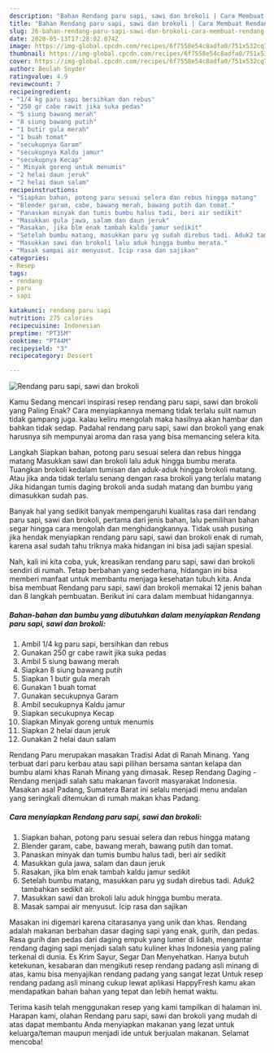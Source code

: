 ```yaml
---
description: "Bahan Rendang paru sapi, sawi dan brokoli | Cara Membuat Rendang paru sapi, sawi dan brokoli Yang Bisa Manjain Lidah"
title: "Bahan Rendang paru sapi, sawi dan brokoli | Cara Membuat Rendang paru sapi, sawi dan brokoli Yang Bisa Manjain Lidah"
slug: 26-bahan-rendang-paru-sapi-sawi-dan-brokoli-cara-membuat-rendang-paru-sapi-sawi-dan-brokoli-yang-bisa-manjain-lidah
date: 2020-05-13T17:28:02.074Z
image: https://img-global.cpcdn.com/recipes/6f7558e54c8adfa0/751x532cq70/rendang-paru-sapi-sawi-dan-brokoli-foto-resep-utama.jpg
thumbnail: https://img-global.cpcdn.com/recipes/6f7558e54c8adfa0/751x532cq70/rendang-paru-sapi-sawi-dan-brokoli-foto-resep-utama.jpg
cover: https://img-global.cpcdn.com/recipes/6f7558e54c8adfa0/751x532cq70/rendang-paru-sapi-sawi-dan-brokoli-foto-resep-utama.jpg
author: Beulah Snyder
ratingvalue: 4.9
reviewcount: 7
recipeingredient:
- "1/4 kg paru sapi bersihkan dan rebus"
- "250 gr cabe rawit jika suka pedas"
- "5 siung bawang merah"
- "8 siung bawang putih"
- "1 butir gula merah"
- "1 buah tomat"
- "secukupnya Garam"
- "secukupnya Kaldu jamur"
- "secukupnya Kecap"
- " Minyak goreng untuk menumis"
- "2 helai daun jeruk"
- "2 helai daun salam"
recipeinstructions:
- "Siapkan bahan, potong paru sesuai selera dan rebus hingga matang"
- "Blender garam, cabe, bawang merah, bawang putih dan tomat."
- "Panaskan minyak dan tumis bumbu halus tadi, beri air sedikit"
- "Masukkan gula jawa, salam dan daun jeruk"
- "Rasakan, jika blm enak tambah kaldu jamur sedikit"
- "Setelah bumbu matang, masukkan paru yg sudah direbus tadi. Aduk2 tambahkan sedikit air."
- "Masukkan sawi dan brokoli lalu aduk hingga bumbu merata."
- "Masak sampai air menyusut. Icip rasa dan sajikan"
categories:
- Resep
tags:
- rendang
- paru
- sapi

katakunci: rendang paru sapi 
nutrition: 275 calories
recipecuisine: Indonesian
preptime: "PT35M"
cooktime: "PT44M"
recipeyield: "3"
recipecategory: Dessert

---
```



![Rendang paru sapi, sawi dan brokoli](https://img-global.cpcdn.com/recipes/6f7558e54c8adfa0/751x532cq70/rendang-paru-sapi-sawi-dan-brokoli-foto-resep-utama.jpg)

Kamu Sedang mencari inspirasi resep rendang paru sapi, sawi dan brokoli yang Paling Enak? Cara menyiapkannya memang tidak terlalu sulit namun tidak gampang juga. kalau keliru mengolah maka hasilnya akan hambar dan bahkan tidak sedap. Padahal rendang paru sapi, sawi dan brokoli yang enak harusnya sih mempunyai aroma dan rasa yang bisa memancing selera kita.

Langkah Siapkan bahan, potong paru sesuai selera dan rebus hingga matang Masukkan sawi dan brokoli lalu aduk hingga bumbu merata. Tuangkan brokoli kedalam tumisan dan aduk-aduk hingga brokoli matang. Atau jika anda tidak terlalu senang dengan rasa brokoli yang terlalu matang Jika hidangan tumis daging brokoli anda sudah matang dan bumbu yang dimasukkan sudah pas.

Banyak hal yang sedikit banyak mempengaruhi kualitas rasa dari rendang paru sapi, sawi dan brokoli, pertama dari jenis bahan, lalu pemilihan bahan segar hingga cara mengolah dan menghidangkannya. Tidak usah pusing jika hendak menyiapkan rendang paru sapi, sawi dan brokoli enak di rumah, karena asal sudah tahu triknya maka hidangan ini bisa jadi sajian spesial.


Nah, kali ini kita coba, yuk, kreasikan rendang paru sapi, sawi dan brokoli sendiri di rumah. Tetap berbahan yang sederhana, hidangan ini bisa memberi manfaat untuk membantu menjaga kesehatan tubuh kita. Anda bisa membuat Rendang paru sapi, sawi dan brokoli memakai 12 jenis bahan dan 8 langkah pembuatan. Berikut ini cara dalam membuat hidangannya.

<!--inarticleads1-->

##### Bahan-bahan dan bumbu yang dibutuhkan dalam menyiapkan Rendang paru sapi, sawi dan brokoli:

1. Ambil 1/4 kg paru sapi, bersihkan dan rebus
1. Gunakan 250 gr cabe rawit jika suka pedas
1. Ambil 5 siung bawang merah
1. Siapkan 8 siung bawang putih
1. Siapkan 1 butir gula merah
1. Gunakan 1 buah tomat
1. Gunakan secukupnya Garam
1. Ambil secukupnya Kaldu jamur
1. Siapkan secukupnya Kecap
1. Siapkan  Minyak goreng untuk menumis
1. Siapkan 2 helai daun jeruk
1. Gunakan 2 helai daun salam


Rendang Paru merupakan masakan Tradisi Adat di Ranah Minang. Yang terbuat dari paru kerbau atau sapi pilihan bersama santan kelapa dan bumbu alami khas Ranah Minang yang dimasak. Resep Rendang Daging - Rendang menjadi salah satu makanan favorit masyarakat Indonesia. Masakan asal Padang, Sumatera Barat ini selalu menjadi menu andalan yang seringkali ditemukan di rumah makan khas Padang. 

<!--inarticleads2-->

##### Cara menyiapkan Rendang paru sapi, sawi dan brokoli:

1. Siapkan bahan, potong paru sesuai selera dan rebus hingga matang
1. Blender garam, cabe, bawang merah, bawang putih dan tomat.
1. Panaskan minyak dan tumis bumbu halus tadi, beri air sedikit
1. Masukkan gula jawa, salam dan daun jeruk
1. Rasakan, jika blm enak tambah kaldu jamur sedikit
1. Setelah bumbu matang, masukkan paru yg sudah direbus tadi. Aduk2 tambahkan sedikit air.
1. Masukkan sawi dan brokoli lalu aduk hingga bumbu merata.
1. Masak sampai air menyusut. Icip rasa dan sajikan


Masakan ini digemari karena citarasanya yang unik dan khas. Rendang adalah makanan berbahan dasar daging sapi yang enak, gurih, dan pedas. Rasa gurih dan pedas dari daging empuk yang lumer di lidah, mengantar rendang daging sapi menjadi salah satu kuliner khas Indonesia yang paling terkenal di dunia. Es Krim Sayur, Segar Dan Menyehatkan. Hanya butuh ketekunan, kesabaran dan mengikuti resep rendang padang asli minang di atas, kamu bisa menyajikan rendang padang yang sangat lezat Untuk resep rendang padang asli minang cukup lewat aplikasi HappyFresh kamu akan mendapatkan bahan bahan yang tepat dan lebih hemat waktu. 

Terima kasih telah menggunakan resep yang kami tampilkan di halaman ini. Harapan kami, olahan Rendang paru sapi, sawi dan brokoli yang mudah di atas dapat membantu Anda menyiapkan makanan yang lezat untuk keluarga/teman maupun menjadi ide untuk berjualan makanan. Selamat mencoba!
